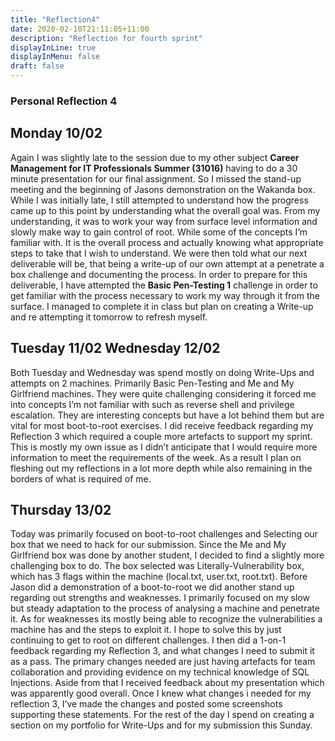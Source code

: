 ```yaml
---
title: "Reflection4"
date: 2020-02-10T21:11:05+11:00
description: "Reflection for fourth sprint"
displayInLine: true
displayInMenu: false
draft: false
---
```


### Personal Reflection 4

## Monday 10/02
Again I was slightly late to the session due to my other subject **Career Management for IT Professionals Summer (31016)** having to do a 30 minute presentation for our final assignment. So I missed the stand-up meeting and the beginning of Jasons 
demonstration on the Wakanda box. While I was initially late, I still attempted to understand how the progress came up to this point by understanding what the overall goal was. From my understanding, it was to work your way from surface level information
and slowly make way to gain control of root. While some of the concepts I’m familiar with. It is the overall process and actually knowing what appropriate steps to take that I wish to understand.
We were then told what our next deliverable will be, that being a write-up of our own attempt at a penetrate a box challenge and documenting the process. In order to prepare for this deliverable, I have attempted the **Basic Pen-Testing 1** challenge in 
order to get familiar with the process necessary to work my way through it from the surface. I managed to complete it in class but plan on creating a Write-up and re attempting it tomorrow to refresh myself.

## Tuesday 11/02 Wednesday 12/02
Both Tuesday and Wednesday was spend mostly on doing Write-Ups and attempts on 2 machines. Primarily Basic Pen-Testing and Me and My Girlfriend machines. They were quite challenging considering it forced me into concepts I’m not familiar with
such as reverse shell and privilege escalation. They are interesting concepts but have a lot behind them but are vital for most boot-to-root exercises.
I did receive feedback regarding my Reflection 3 which required a couple more artefacts to support my sprint. This is mostly my own issue as I didn’t anticipate that I would require more information to meet the requirements of the week. As a result I
plan on fleshing out my reflections in a lot more depth while also remaining in the borders of what is required of me.

## Thursday 13/02
Today was primarily focused on boot-to-root challenges and Selecting our box that we need to hack for our submission. Since the Me and My Girlfriend box was done by another student, I decided to find a slightly more challenging box to do.
The box selected was Literally-Vulnerability box, which has 3 flags within the machine (local.txt, user.txt, root.txt). Before Jason did a demonstration of a boot-to-root we did another stand up regarding out strengths and weaknesses.
I primarily focused on my slow but steady adaptation to the process of analysing a machine and penetrate it. As for weaknesses its mostly being able to recognize the vulnerabilities a machine has and the steps to exploit it. I hope to solve this by just continuing to
get to root on different challenges.
I then did a 1-on-1 feedback regarding my Reflection 3, and what changes I need to submit it as a pass. The primary changes needed are just having artefacts for team collaboration and providing evidence on my technical knowledge of SQL Injections. 
Aside from that I received feedback about my presentation which was apparently good overall. Once I knew what changes i needed for my reflection 3, I’ve made the changes and posted some screenshots supporting these statements.
For the rest of the day I spend on creating a section on my portfolio for Write-Ups and for my submission this Sunday.
